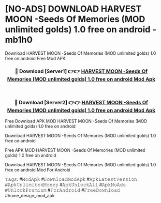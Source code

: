 # [NO-ADS] DOWNLOAD HARVEST MOON -Seeds Of Memories (MOD unlimited golds) 1.0 free on android - mb1h0
Download HARVEST MOON -Seeds Of Memories (MOD unlimited golds) 1.0 free on android Free Mod APK

<div align="center">
<h3>🔴 Download [Server1] 👉👉 <a href="https://apk-comot.site?title=HARVEST_MOON_-Seeds_Of_Memories_(MOD_unlimited_golds)_1.0_free_on_android">HARVEST MOON -Seeds Of Memories (MOD unlimited golds) 1.0 free on android Mod Apk</a></h3><br>

<h3>🔴 Download [Server2] 👉👉 <a href="https://apk-comot.site?title=HARVEST_MOON_-Seeds_Of_Memories_(MOD_unlimited_golds)_1.0_free_on_android">HARVEST MOON -Seeds Of Memories (MOD unlimited golds) 1.0 free on android Mod Apk</a></h3>
</div>


Free Download APK MOD HARVEST MOON -Seeds Of Memories (MOD unlimited golds) 1.0 free on android

Download HARVEST MOON -Seeds Of Memories (MOD unlimited golds) 1.0 free on android 

Free APK MOD HARVEST MOON -Seeds Of Memories (MOD unlimited golds) 1.0 free on android 

Download HARVEST MOON -Seeds Of Memories (MOD unlimited golds) 1.0 free on android Mod For Android

𝚃𝚊𝚐𝚜: #𝙼𝚘𝚍𝙰𝚙𝚔 #𝙳𝚘𝚠𝚗𝚕𝚘𝚊𝚍𝙼𝚘𝚍𝙰𝚙𝚔 #𝙰𝚙𝚔𝙻𝚊𝚝𝚎𝚜𝚝𝚅𝚎𝚛𝚜𝚒𝚘𝚗 #𝙰𝚙𝚔𝚄𝚗𝚕𝚒𝚖𝚒𝚝𝚎𝚍𝙼𝚘𝚗𝚎𝚢 #𝙰𝚙𝚔𝚄𝚗𝚕𝚘𝚌𝚔𝙰𝚕𝚕 #𝙰𝚙𝚔𝙽𝚘𝙰𝚍𝚜 #𝚄𝚗𝚕𝚘𝚌𝚔𝙿𝚛𝚎𝚖𝚒𝚞𝚖 #𝙵𝚘𝚛𝙰𝚗𝚍𝚛𝚘𝚒𝚍 #𝙵𝚛𝚎𝚎𝙳𝚘𝚠𝚗𝚕𝚘𝚊𝚍 #home_design_mod_apk